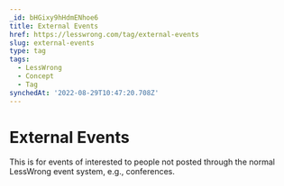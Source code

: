 ```yaml
---
_id: bHGixy9hHdmENhoe6
title: External Events
href: https://lesswrong.com/tag/external-events
slug: external-events
type: tag
tags:
  - LessWrong
  - Concept
  - Tag
synchedAt: '2022-08-29T10:47:20.708Z'
---
```


# External Events

This is for events of interested to people not posted through the normal LessWrong event system, e.g., conferences.
